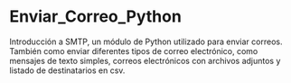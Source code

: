 # Enviar_Correo_Python
Introducción a SMTP, un módulo de Python utilizado para enviar correos. También como enviar diferentes tipos de correo electrónico, como mensajes de texto simples, correos electrónicos con archivos adjuntos y listado de destinatarios en csv.

